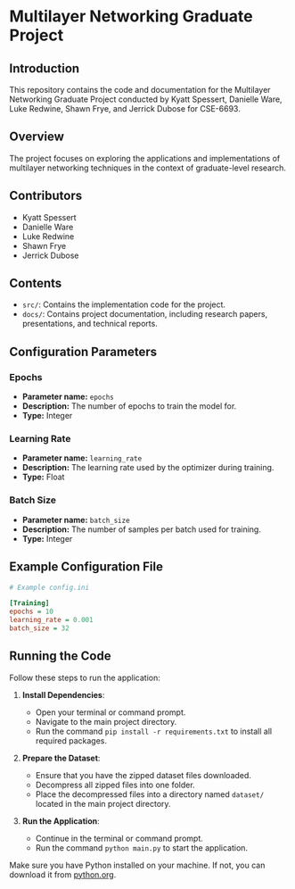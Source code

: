 # Multilayer Networking Graduate Project

## Introduction
This repository contains the code and documentation for the Multilayer Networking Graduate Project conducted by Kyatt Spessert, Danielle Ware, Luke Redwine, Shawn Frye, and Jerrick Dubose for CSE-6693.

## Overview
The project focuses on exploring the applications and implementations of multilayer networking techniques in the context of graduate-level research.

## Contributors
- Kyatt Spessert
- Danielle Ware
- Luke Redwine
- Shawn Frye
- Jerrick Dubose

## Contents
- `src/`: Contains the implementation code for the project.
- `docs/`: Contains project documentation, including research papers, presentations, and technical reports.

## Configuration Parameters

### Epochs
- **Parameter name:** `epochs`
- **Description:** The number of epochs to train the model for.
- **Type:** Integer


### Learning Rate
- **Parameter name:** `learning_rate`
- **Description:** The learning rate used by the optimizer during training.
- **Type:** Float


### Batch Size
- **Parameter name:** `batch_size`
- **Description:** The number of samples per batch used for training.
- **Type:** Integer


## Example Configuration File

```ini
# Example config.ini

[Training]
epochs = 10
learning_rate = 0.001
batch_size = 32

```

## Running the Code

Follow these steps to run the application:

1. **Install Dependencies**:
   - Open your terminal or command prompt.
   - Navigate to the main project directory.
   - Run the command `pip install -r requirements.txt` to install all required packages.

2. **Prepare the Dataset**:
   - Ensure that you have the zipped dataset files downloaded.
   - Decompress all zipped files into one folder.
   - Place the decompressed files into a directory named `dataset/` located in the main project directory.

3. **Run the Application**:
   - Continue in the terminal or command prompt.
   - Run the command `python main.py` to start the application.

Make sure you have Python installed on your machine. If not, you can download it from [python.org](https://www.python.org/downloads/).

